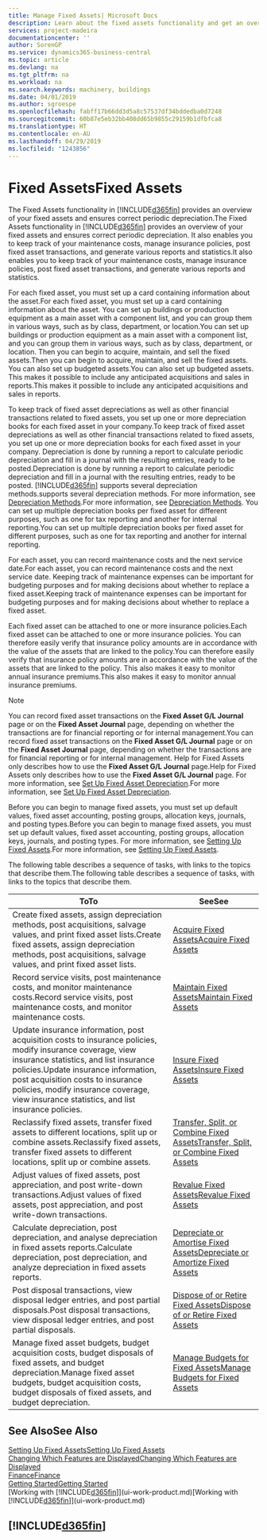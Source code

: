 ```yaml
---
title: Manage Fixed Assets| Microsoft Docs
description: Learn about the fixed assets functionality and get an overview of how to work with fixed assets.
services: project-madeira
documentationcenter: ''
author: SorenGP
ms.service: dynamics365-business-central
ms.topic: article
ms.devlang: na
ms.tgt_pltfrm: na
ms.workload: na
ms.search.keywords: machinery, buildings
ms.date: 04/01/2019
ms.author: sgroespe
ms.openlocfilehash: fabff17b66dd3d5a8c57537df34bddedba0d7248
ms.sourcegitcommit: 60b87e5eb32bb408dd65b9855c29159b1dfbfca8
ms.translationtype: HT
ms.contentlocale: en-AU
ms.lasthandoff: 04/29/2019
ms.locfileid: "1243856"
---
```

# <a name="fixed-assets"></a><span data-ttu-id="4fdf3-103">Fixed Assets</span><span class="sxs-lookup"><span data-stu-id="4fdf3-103">Fixed Assets</span></span>
<span data-ttu-id="4fdf3-104">The Fixed Assets functionality in [!INCLUDE[d365fin](includes/d365fin_md.md)] provides an overview of your fixed assets and ensures correct periodic depreciation.</span><span class="sxs-lookup"><span data-stu-id="4fdf3-104">The Fixed Assets functionality in [!INCLUDE[d365fin](includes/d365fin_md.md)] provides an overview of your fixed assets and ensures correct periodic depreciation.</span></span> <span data-ttu-id="4fdf3-105">It also enables you to keep track of your maintenance costs, manage insurance policies, post fixed asset transactions, and generate various reports and statistics.</span><span class="sxs-lookup"><span data-stu-id="4fdf3-105">It also enables you to keep track of your maintenance costs, manage insurance policies, post fixed asset transactions, and generate various reports and statistics.</span></span>

<span data-ttu-id="4fdf3-106">For each fixed asset, you must set up a card containing information about the asset.</span><span class="sxs-lookup"><span data-stu-id="4fdf3-106">For each fixed asset, you must set up a card containing information about the asset.</span></span> <span data-ttu-id="4fdf3-107">You can set up buildings or production equipment as a main asset with a component list, and you can group them in various ways, such as by class, department, or location.</span><span class="sxs-lookup"><span data-stu-id="4fdf3-107">You can set up buildings or production equipment as a main asset with a component list, and you can group them in various ways, such as by class, department, or location.</span></span> <span data-ttu-id="4fdf3-108">Then you can begin to acquire, maintain, and sell the fixed assets.</span><span class="sxs-lookup"><span data-stu-id="4fdf3-108">Then you can begin to acquire, maintain, and sell the fixed assets.</span></span> <span data-ttu-id="4fdf3-109">You can also set up budgeted assets.</span><span class="sxs-lookup"><span data-stu-id="4fdf3-109">You can also set up budgeted assets.</span></span> <span data-ttu-id="4fdf3-110">This makes it possible to include any anticipated acquisitions and sales in reports.</span><span class="sxs-lookup"><span data-stu-id="4fdf3-110">This makes it possible to include any anticipated acquisitions and sales in reports.</span></span>

<span data-ttu-id="4fdf3-111">To keep track of fixed asset depreciations as well as other financial transactions related to fixed assets, you set up one or more depreciation books for each fixed asset in your company.</span><span class="sxs-lookup"><span data-stu-id="4fdf3-111">To keep track of fixed asset depreciations as well as other financial transactions related to fixed assets, you set up one or more depreciation books for each fixed asset in your company.</span></span> <span data-ttu-id="4fdf3-112">Depreciation is done by running a report to calculate periodic depreciation and fill in a journal with the resulting entries, ready to be posted.</span><span class="sxs-lookup"><span data-stu-id="4fdf3-112">Depreciation is done by running a report to calculate periodic depreciation and fill in a journal with the resulting entries, ready to be posted.</span></span> [!INCLUDE[d365fin](includes/d365fin_md.md)] <span data-ttu-id="4fdf3-113">supports several depreciation methods.</span><span class="sxs-lookup"><span data-stu-id="4fdf3-113">supports several depreciation methods.</span></span> <span data-ttu-id="4fdf3-114">For more information, see [Depreciation Methods](fa-depreciation-methods.md).</span><span class="sxs-lookup"><span data-stu-id="4fdf3-114">For more information, see [Depreciation Methods](fa-depreciation-methods.md).</span></span> <span data-ttu-id="4fdf3-115">You can set up multiple depreciation books per fixed asset for different purposes, such as one for tax reporting and another for internal reporting.</span><span class="sxs-lookup"><span data-stu-id="4fdf3-115">You can set up multiple depreciation books per fixed asset for different purposes, such as one for tax reporting and another for internal reporting.</span></span>

<span data-ttu-id="4fdf3-116">For each asset, you can record maintenance costs and the next service date.</span><span class="sxs-lookup"><span data-stu-id="4fdf3-116">For each asset, you can record maintenance costs and the next service date.</span></span> <span data-ttu-id="4fdf3-117">Keeping track of maintenance expenses can be important for budgeting purposes and for making decisions about whether to replace a fixed asset.</span><span class="sxs-lookup"><span data-stu-id="4fdf3-117">Keeping track of maintenance expenses can be important for budgeting purposes and for making decisions about whether to replace a fixed asset.</span></span>

<span data-ttu-id="4fdf3-118">Each fixed asset can be attached to one or more insurance policies.</span><span class="sxs-lookup"><span data-stu-id="4fdf3-118">Each fixed asset can be attached to one or more insurance policies.</span></span> <span data-ttu-id="4fdf3-119">You can therefore easily verify that insurance policy amounts are in accordance with the value of the assets that are linked to the policy.</span><span class="sxs-lookup"><span data-stu-id="4fdf3-119">You can therefore easily verify that insurance policy amounts are in accordance with the value of the assets that are linked to the policy.</span></span> <span data-ttu-id="4fdf3-120">This also makes it easy to monitor annual insurance premiums.</span><span class="sxs-lookup"><span data-stu-id="4fdf3-120">This also makes it easy to monitor annual insurance premiums.</span></span>

> [!NOTE]  
>   <span data-ttu-id="4fdf3-121">You can record fixed asset transactions on the **Fixed Asset G/L Journal** page or on the **Fixed Asset Journal** page, depending on whether the transactions are for financial reporting or for internal management.</span><span class="sxs-lookup"><span data-stu-id="4fdf3-121">You can record fixed asset transactions on the **Fixed Asset G/L Journal** page or on the **Fixed Asset Journal** page, depending on whether the transactions are for financial reporting or for internal management.</span></span> <span data-ttu-id="4fdf3-122">Help for Fixed Assets only describes how to use the **Fixed Asset G/L Journal** page.</span><span class="sxs-lookup"><span data-stu-id="4fdf3-122">Help for Fixed Assets only describes how to use the **Fixed Asset G/L Journal** page.</span></span> <span data-ttu-id="4fdf3-123">For more information, see [Set Up Fixed Asset Depreciation](fa-how-setup-depreciation.md).</span><span class="sxs-lookup"><span data-stu-id="4fdf3-123">For more information, see [Set Up Fixed Asset Depreciation](fa-how-setup-depreciation.md).</span></span>

<span data-ttu-id="4fdf3-124">Before you can begin to manage fixed assets, you must set up default values, fixed asset accounting, posting groups, allocation keys, journals, and posting types.</span><span class="sxs-lookup"><span data-stu-id="4fdf3-124">Before you can begin to manage fixed assets, you must set up default values, fixed asset accounting, posting groups, allocation keys, journals, and posting types.</span></span> <span data-ttu-id="4fdf3-125">For more information, see [Setting Up Fixed Assets](fa-setup.md).</span><span class="sxs-lookup"><span data-stu-id="4fdf3-125">For more information, see [Setting Up Fixed Assets](fa-setup.md).</span></span>

<span data-ttu-id="4fdf3-126">The following table describes a sequence of tasks, with links to the topics that describe them.</span><span class="sxs-lookup"><span data-stu-id="4fdf3-126">The following table describes a sequence of tasks, with links to the topics that describe them.</span></span>

| <span data-ttu-id="4fdf3-127">To</span><span class="sxs-lookup"><span data-stu-id="4fdf3-127">To</span></span> | <span data-ttu-id="4fdf3-128">See</span><span class="sxs-lookup"><span data-stu-id="4fdf3-128">See</span></span> |
| --- | --- |
| <span data-ttu-id="4fdf3-129">Create fixed assets, assign depreciation methods, post acquisitions, salvage values, and print fixed asset lists.</span><span class="sxs-lookup"><span data-stu-id="4fdf3-129">Create fixed assets, assign depreciation methods, post acquisitions, salvage values, and print fixed asset lists.</span></span> |[<span data-ttu-id="4fdf3-130">Acquire Fixed Assets</span><span class="sxs-lookup"><span data-stu-id="4fdf3-130">Acquire Fixed Assets</span></span>](fa-how-acquire.md) |
| <span data-ttu-id="4fdf3-131">Record service visits, post maintenance costs, and monitor maintenance costs.</span><span class="sxs-lookup"><span data-stu-id="4fdf3-131">Record service visits, post maintenance costs, and monitor maintenance costs.</span></span> |[<span data-ttu-id="4fdf3-132">Maintain Fixed Assets</span><span class="sxs-lookup"><span data-stu-id="4fdf3-132">Maintain Fixed Assets</span></span>](fa-how-maintain.md) |
| <span data-ttu-id="4fdf3-133">Update insurance information, post acquisition costs to insurance policies, modify insurance coverage, view insurance statistics, and list insurance policies.</span><span class="sxs-lookup"><span data-stu-id="4fdf3-133">Update insurance information, post acquisition costs to insurance policies, modify insurance coverage, view insurance statistics, and list insurance policies.</span></span> |[<span data-ttu-id="4fdf3-134">Insure Fixed Assets</span><span class="sxs-lookup"><span data-stu-id="4fdf3-134">Insure Fixed Assets</span></span>](fa-how-insure.md) |
| <span data-ttu-id="4fdf3-135">Reclassify fixed assets, transfer fixed assets to different locations, split up or combine assets.</span><span class="sxs-lookup"><span data-stu-id="4fdf3-135">Reclassify fixed assets, transfer fixed assets to different locations, split up or combine assets.</span></span> |[<span data-ttu-id="4fdf3-136">Transfer, Split, or Combine Fixed Assets</span><span class="sxs-lookup"><span data-stu-id="4fdf3-136">Transfer, Split, or Combine Fixed Assets</span></span>](fa-how-trans-split-combine.md) |
| <span data-ttu-id="4fdf3-137">Adjust values of fixed assets, post appreciation, and post write-down transactions.</span><span class="sxs-lookup"><span data-stu-id="4fdf3-137">Adjust values of fixed assets, post appreciation, and post write-down transactions.</span></span> |[<span data-ttu-id="4fdf3-138">Revalue Fixed Assets</span><span class="sxs-lookup"><span data-stu-id="4fdf3-138">Revalue Fixed Assets</span></span>](fa-how-revalue.md) |
| <span data-ttu-id="4fdf3-139">Calculate depreciation, post depreciation, and analyse depreciation in fixed assets reports.</span><span class="sxs-lookup"><span data-stu-id="4fdf3-139">Calculate depreciation, post depreciation, and  analyze depreciation in fixed assets reports.</span></span> |[<span data-ttu-id="4fdf3-140">Depreciate or Amortise Fixed Assets</span><span class="sxs-lookup"><span data-stu-id="4fdf3-140">Depreciate or Amortize Fixed Assets</span></span>](fa-how-depreciate-amortize.md) |
| <span data-ttu-id="4fdf3-141">Post disposal transactions, view disposal ledger entries, and post partial disposals.</span><span class="sxs-lookup"><span data-stu-id="4fdf3-141">Post disposal transactions, view disposal ledger entries, and post partial disposals.</span></span> |[<span data-ttu-id="4fdf3-142">Dispose of or Retire Fixed Assets</span><span class="sxs-lookup"><span data-stu-id="4fdf3-142">Dispose of or Retire Fixed Assets</span></span>](fa-how-dispose-retire.md) |
| <span data-ttu-id="4fdf3-143">Manage fixed asset budgets, budget acquisition costs, budget disposals of fixed assets, and budget depreciation.</span><span class="sxs-lookup"><span data-stu-id="4fdf3-143">Manage fixed asset budgets, budget acquisition costs, budget disposals of fixed assets, and budget depreciation.</span></span> |[<span data-ttu-id="4fdf3-144">Manage Budgets for Fixed Assets</span><span class="sxs-lookup"><span data-stu-id="4fdf3-144">Manage Budgets for Fixed Assets</span></span>](fa-how-manage-budgets.md) |

## <a name="see-also"></a><span data-ttu-id="4fdf3-145">See Also</span><span class="sxs-lookup"><span data-stu-id="4fdf3-145">See Also</span></span>
[<span data-ttu-id="4fdf3-146">Setting Up Fixed Assets</span><span class="sxs-lookup"><span data-stu-id="4fdf3-146">Setting Up Fixed Assets</span></span>](fa-setup.md)  
[<span data-ttu-id="4fdf3-147">Changing Which Features are Displayed</span><span class="sxs-lookup"><span data-stu-id="4fdf3-147">Changing Which Features are Displayed</span></span>](ui-experiences.md)  
[<span data-ttu-id="4fdf3-148">Finance</span><span class="sxs-lookup"><span data-stu-id="4fdf3-148">Finance</span></span>](finance.md)  
[<span data-ttu-id="4fdf3-149">Getting Started</span><span class="sxs-lookup"><span data-stu-id="4fdf3-149">Getting Started</span></span>](product-get-started.md)  
<span data-ttu-id="4fdf3-150">[Working with [!INCLUDE[d365fin](includes/d365fin_md.md)]](ui-work-product.md)</span><span class="sxs-lookup"><span data-stu-id="4fdf3-150">[Working with [!INCLUDE[d365fin](includes/d365fin_md.md)]](ui-work-product.md)</span></span>

## [!INCLUDE[d365fin](includes/free_trial_md.md)]  
 
